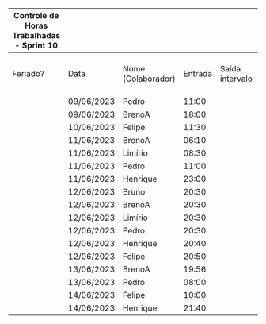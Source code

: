 | Controle de Horas Trabalhadas - Sprint 10 |  |  |  |  |  |  |  |  |  |  |
| --- | --- | --- | --- | --- | --- | --- | --- | --- | --- | --- |
| Feriado? | Data | Nome (Colaborador) | Entrada | Saída intervalo | Retorno intervalo | Saída | Total horas |  | Nome (Colaborador) | Total horas do sprint |
|  | 09/06/2023 | Pedro | 11:00 |  |  | 12:00 | 1:00:00 |  | BrenoA | 07:06 |
|  | 09/06/2023 | BrenoA | 18:00 |  |  | 20:00 | 2:00:00 |  | Bruno | 01:00 |
|  | 10/06/2023 | Felipe | 11:30 |  |  | 12:30 | 1:00:00 |  | Felipe | 03:40 |
|  | 11/06/2023 | BrenoA | 06:10 |  |  | 07:42 | 1:32:00 |  | Henrique | 04:38 |
|  | 11/06/2023 | Limírio | 08:30 |  |  | 09:50 | 1:20:00 |  | Limírio | 02:50 |
|  | 11/06/2023 | Pedro | 11:00 |  |  | 12:00 | 1:00:00 |  | Pedro | 03:40 |
|  | 11/06/2023 | Henrique | 23:00 |  |  | 23:54 | 0:54:00 |  | Raquel | 00:00 |
|  | 12/06/2023 | Bruno | 20:30 |  |  | 21:30 | 1:00:00 |  |  |  |
|  | 12/06/2023 | BrenoA | 20:30 |  |  | 22:00 | 1:30:00 |  |  |  |
|  | 12/06/2023 | Limírio | 20:30 |  |  | 22:00 | 1:30:00 |  |  |  |
|  | 12/06/2023 | Pedro | 20:30 |  |  | 21:10 | 0:40:00 |  |  |  |
|  | 12/06/2023 | Henrique | 20:40 |  |  | 23:50 | 3:10:00 |  |  |  |
|  | 12/06/2023 | Felipe | 20:50 |  |  | 22:00 | 1:10:00 |  |  |  |
|  | 13/06/2023 | BrenoA | 19:56 |  |  | 22:00 | 2:04:00 |  |  |  |
|  | 13/06/2023 | Pedro | 08:00 |  |  | 09:00 | 1:00:00 |  |  |  |
|  | 14/06/2023 | Felipe | 10:00 |  |  | 11:30 | 1:30:00 |  |  |  |
|  | 14/06/2023 | Henrique | 21:40 |  |  | 22:14 | 0:34:00 |  |  |  |

